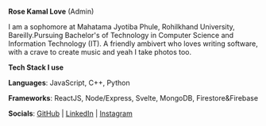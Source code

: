 **Rose Kamal Love** (Admin)

I am a sophomore at Mahatama Jyotiba Phule, Rohilkhand University, Bareilly.Pursuing Bachelor's of Technology in Computer Science and Information Technology (IT).
A friendly ambivert who loves writing software, with a crave to create music and yeah I take photos too.

**Tech Stack I use**

**Languages**: JavaScript, C++, Python

**Frameworks**: ReactJS, Node/Express, Svelte, MongoDB, Firestore&Firebase

**Socials**:
[GitHub](https://github.com/rosekamallove) |
[LinkedIn](https://www.linkedin.com/in/rose-kamal-love-1146141b0/) |
[Instagram](https://instagram.com/rosekamallove)
